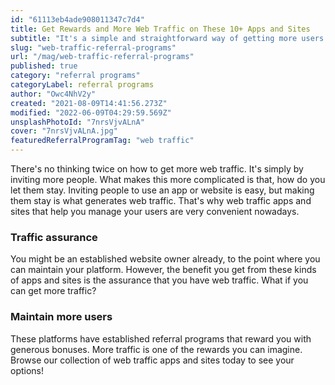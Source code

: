 ```yaml
---
id: "61113eb4ade908011347c7d4"
title: Get Rewards and More Web Traffic on These 10+ Apps and Sites
subtitle: "It's a simple and straightforward way of getting more users on your website."
slug: "web-traffic-referral-programs"
url: "/mag/web-traffic-referral-programs"
published: true
category: "referral programs"
categoryLabel: referral programs
author: "Owc4NhV2y"
created: "2021-08-09T14:41:56.273Z"
modified: "2022-06-09T04:29:59.569Z"
unsplashPhotoId: "7nrsVjvALnA"
cover: "7nrsVjvALnA.jpg"
featuredReferralProgramTag: "web traffic"
---
```

There's no thinking twice on how to get more web traffic. It's simply by inviting more people. What makes this more complicated is that, how do you let them stay. Inviting people to use an app or website is easy, but making them stay is what generates web traffic. That's why web traffic apps and sites that help you manage your users are very convenient nowadays.

### **Traffic assurance**

You might be an established website owner already, to the point where you can maintain your platform. However, the benefit you get from these kinds of apps and sites is the assurance that you have web traffic. What if you can get more traffic?

### **Maintain more users**

These platforms have established referral programs that reward you with generous bonuses. More traffic is one of the rewards you can imagine. Browse our collection of web traffic apps and sites today to see your options!
